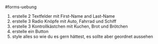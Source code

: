 #forms-uebung

1. erstelle 2 Textfelder mit First-Name and Last-Name
2. erstelle 3 Radio Knöpfe mit Auto, Fahrrad und Schiff
3. erstelle 3 Kontrollkästchen mit Kuchen, Brot und Brötchen
4. erstelle ein Button
5. style alles so wie du es gern hättest, es sollte aber geordnet aussehen
